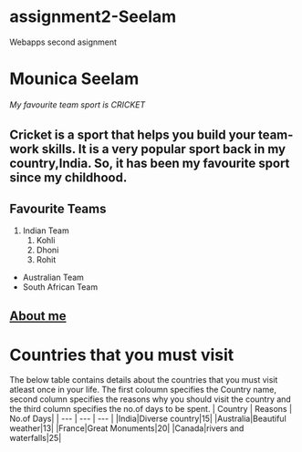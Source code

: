 # assignment2-Seelam
Webapps second asignment
# Mounica Seelam
###### My favourite team sport is CRICKET
Cricket is a sport that helps you build your **team-work skills**. It is a very **popular** sport back in my country,India. So, it has been my favourite sport since my childhood.
---
## Favourite Teams
1. Indian Team
    1. Kohli
    2. Dhoni
    3. Rohit
* Australian Team
* South African Team

[About me](https://github.com/S559228-Mounica/assignment2-Seelam/blob/main/AboutMe.md)
------
# Countries that you must visit
The below table contains details about the countries that you must visit atleast once in your life. The first coloumn specifies the Country name, second column specifies the reasons why you should visit the country and the third column specifies the no.of days to be spent.
| Country | Reasons | No.of Days|
| --- | --- | --- |
|India|Diverse country|15|
|Australia|Beautiful weather|13|
|France|Great Monuments|20|
|Canada|rivers and waterfalls|25|